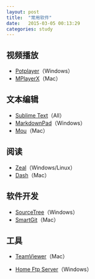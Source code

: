 ```yaml
---
layout: post
title:  "常用软件"
date:   2015-03-05 00:13:29
categories: study
---
```

视频播放
--------

* <a target="_blank" href="http://potplayer.daum.net/?lang=zh_CN">Potplayer</a>（Windows）
* <a target="_blank" href="http://mplayerx.org/">MPlayerX</a>（Mac）

文本编辑
--------

* <a target="_blank" href="http://www.sublimetext.com/3">Sublime Text</a>（All）
* <a target="_blank" href="http://markdownpad.com/">MarkdownPad</a>（Windows）
* <a target="_blank" href="http://25.io/mou/">Mou</a>（Mac）

阅读
--------
* <a target="_blank" href="http://zealdocs.org/">Zeal</a>（Windows/Linux）
* <a target="_blank" href="http://kapeli.com/dash">Dash</a>（Mac）

软件开发
--------

* <a target="_blank" href="http://www.sourcetreeapp.com/">SourceTree</a>（Windows）
* <a target="_blank" href="http://www.syntevo.com/smartgit/welcome">SmartGit</a>（Mac）

工具
--------
* <a target="_blank" href="http://www.teamviewer.com/zhCN/index.aspx">TeamViewer</a>（Mac）

* <a target="_blank" href="http://baike.baidu.com/link?url=VyABVgorRLvSXzRnBDP0LrVsVvh6DwXlQZcHz5zsZZqcuGYxfyjqNJcl9-EG-6ErboYidkdyhmyvQJgqDRGG6_">Home Ftp Server</a>（Windows）